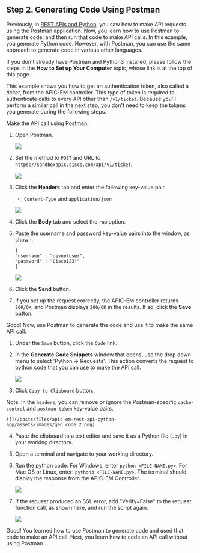 ## Step 2. Generating Code Using Postman

Previously, in <a href="https://learninglabs.cisco.com/modules/devnet-express-np-rest-python" target="_blank">REST APIs and Python</a>, you saw how to make API requests using the Postman application. Now, you learn how to use Postman to generate code, and then run that code to make API calls. In this example, you generate Python code. However, with Postman, you can use the same approach to generate code in various other languages.

If you don't already have Postman and Python3 installed, please follow the steps in the **How to Set up Your Computer** topic, whose link is at the top of this page.

This example shows you how to get an authentication token, also called a *ticket*, from the APIC-EM controller. This type of token is required to authenticate calls to every API other than `/v1/ticket`. Because you'll perform a similar call in the next step, you don't need to keep the tokens you generate during the following steps.

Make the API call using Postman:

1. Open Postman.

	![](/posts/files/apic-em-rest-api-python-app/assets/images/postman_1.png)

2. Set the method to `POST` and URL to `https://sandboxapic.cisco.com/api/v1/ticket`.

	![](/posts/files/apic-em-rest-api-python-app/assets/images/postman_2.png)

3. Click the **Headers** tab and enter the following key-value pair.
	* `Content-Type` and `application/json`

	![](/posts/files/apic-em-rest-api-python-app/assets/images/postman_3.png)

4. Click the **Body** tab and select the `raw` option.

5. Paste the username and password key-value pairs into the window, as shown.

	```
	{
	"username" : "devnetuser",
	"password" : "Cisco123!"
	}
	```

	![](/posts/files/apic-em-rest-api-python-app/assets/images/postman_4.png)

6. Click the **Send** button.

7. If you set up the request correctly, the APIC-EM controller returns `200/OK`, and Postman displays `200/OK` in the results. If so, click the **Save** button.

Good! Now, use Postman to generate the code and use it to make the same API call:

1. Under the `Save` button, click the `Code` link.

2. In the **Generate Code Snippets** window that opens, use the drop down menu to select 'Python -> Requests'. This action converts the request to python code that you can use to make the API call.

	![](/posts/files/apic-em-rest-api-python-app/assets/images/gen_code_1.png)

3. Click `Copy to Clipboard` button.  

Note: In the `headers`, you can remove or ignore the Postman-specific `cache-control` and `postman-token` key-value pairs.

	![](/posts/files/apic-em-rest-api-python-app/assets/images/gen_code_2.png)

4. Paste the clipboard to a text editor and save it as a Python file (`.py`) in your working directory.

5. Open a terminal and navigate to your working directory.

6. Run the python code. For Windows, enter `python <FILE-NAME.py>`.  For Mac OS or Linux, enter: `python3 <FILE-NAME.py>`.  The terminal should display the response from the APIC-EM Controller.

	![](/posts/files/apic-em-rest-api-python-app/assets/images/cmd_output.png)

7. If the request produced an SSL error, add "Verify=False" to the request function call, as shown here, and run the script again.

	![](/posts/files/apic-em-rest-api-python-app/assets/images/verify_false.png)


Good! You learned how to use Postman to generate code and used that code to make an API call. Next, you learn how to code an API call without using Postman.
